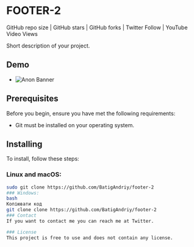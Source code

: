 # FOOTER-2

GitHub repo size | GitHub stars | GitHub forks | Twitter Follow | YouTube Video Views

Short description of your project.

## Demo
- ![Anon Banner](footer_2.jpeg)

## Prerequisites
Before you begin, ensure you have met the following requirements:
- Git must be installed on your operating system.

## Installing
To install, follow these steps:

### Linux and macOS:
```bash
sudo git clone https://github.com/BatigAndriy/footer-2
### Windows:
bash
Копіювати код
git clone clone https://github.com/BatigAndriy/footer-2
### Contact
If you want to contact me you can reach me at Twitter.

### License
This project is free to use and does not contain any license.



